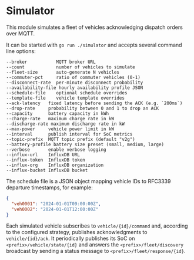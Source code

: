 # Simulator

This module simulates a fleet of vehicles acknowledging dispatch orders over MQTT.

It can be started with `go run ./simulator` and accepts several command line
options:

```
--broker           MQTT broker URL
--count            number of vehicles to simulate
--fleet-size       auto-generate N vehicles
--commuter-pct     ratio of commuter vehicles (0-1)
--disconnect-rate  per-minute disconnect probability
--availability-file hourly availability profile JSON
--schedule-file    optional schedule overrides
--template-file    vehicle template overrides
--ack-latency   fixed latency before sending the ACK (e.g. `200ms`)
--drop-rate     probability between 0 and 1 to drop an ACK
--capacity      battery capacity in kWh
--charge-rate   maximum charge rate in kW
--discharge-rate maximum discharge rate in kW
--max-power     vehicle power limit in kW
--interval      publish interval for SoC metrics
--topic-prefix  MQTT topic prefix (default "v2g")
--battery-profile battery size preset (small, medium, large)
--verbose       enable verbose logging
--influx-url    InfluxDB URL
--influx-token  InfluxDB token
--influx-org    InfluxDB organization
--influx-bucket InfluxDB bucket
```

The schedule file is a JSON object mapping vehicle IDs to RFC3339 departure
timestamps, for example:

```json
{
  "veh0001": "2024-01-01T09:00:00Z",
  "veh0002": "2024-01-01T12:00:00Z"
}
```


Each simulated vehicle subscribes to `vehicle/{id}/command` and, according to the
configured strategy, publishes acknowledgments to `vehicle/{id}/ack`. It
periodically publishes its SoC on `<prefix>/vehicle/state/{id}` and answers the
`<prefix>/fleet/discovery` broadcast by sending a status message to
`<prefix>/fleet/response/{id}`.
